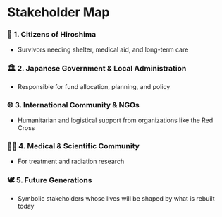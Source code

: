 # Stakeholder Map

### 👥 1. Citizens of Hiroshima
- Survivors needing shelter, medical aid, and long-term care

### 🏛️ 2. Japanese Government & Local Administration
- Responsible for fund allocation, planning, and policy

### 🌐 3. International Community & NGOs
- Humanitarian and logistical support from organizations like the Red Cross

### 🧑‍⚕️ 4. Medical & Scientific Community
- For treatment and radiation research

### 🕊️ 5. Future Generations
- Symbolic stakeholders whose lives will be shaped by what is rebuilt today
